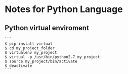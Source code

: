 # Notes for Python Language 

## Python virtual enviroment
	```
	$ pip install virtual
	$ cd my_project_folder
	$ virtualenv my_project
	$ virtual -p /usr/bin/python2.7 my_project
	$ source my_project/bin/activate
	$ deactivate
	```